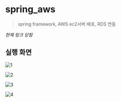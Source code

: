 # spring_aws
> spring framework, AWS ec2서버 배포, RDS 연동

*현재 링크 닫힘* 


## 실행 화면
![1](https://user-images.githubusercontent.com/74246386/160270356-5b5ff986-8597-4954-84fb-403bbb3924a9.PNG)

![2](https://user-images.githubusercontent.com/74246386/160270381-26fbf6d7-a40e-47c1-8ec2-920d53a8d45b.PNG)

![3](https://user-images.githubusercontent.com/74246386/160270359-095f3f4d-f92d-4ebc-93ec-aefd1f74c0b6.PNG)

![4](https://user-images.githubusercontent.com/74246386/160270361-2b5a2489-af37-41cd-93b6-ecbc1ca7f3d6.PNG)


